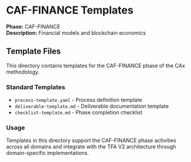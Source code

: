 # CAF-FINANCE Templates

**Phase:** CAF-FINANCE  
**Description:** Financial models and blockchain economics

## Template Files

This directory contains templates for the CAF-FINANCE phase of the CAx methodology.

### Standard Templates

- `process-template.yaml` - Process definition template
- `deliverable-template.md` - Deliverable documentation template  
- `checklist-template.md` - Phase completion checklist

### Usage

Templates in this directory support the CAF-FINANCE phase activities across all domains
and integrate with the TFA V2 architecture through domain-specific implementations.
